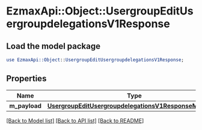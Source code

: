 # EzmaxApi::Object::UsergroupEditUsergroupdelegationsV1Response

## Load the model package
```perl
use EzmaxApi::Object::UsergroupEditUsergroupdelegationsV1Response;
```

## Properties
Name | Type | Description | Notes
------------ | ------------- | ------------- | -------------
**m_payload** | [**UsergroupEditUsergroupdelegationsV1ResponseMPayload**](UsergroupEditUsergroupdelegationsV1ResponseMPayload.md) |  | 

[[Back to Model list]](../README.md#documentation-for-models) [[Back to API list]](../README.md#documentation-for-api-endpoints) [[Back to README]](../README.md)



